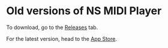 # Old versions of NS MIDI Player

To download, go to the [Releases](https://github.com/nitinseshadri/NSMIDIPlayer-Legacy/releases) tab.

For the latest version, head to the [App Store](https://apps.apple.com/us/app/ns-midi-player/id1514225088).

